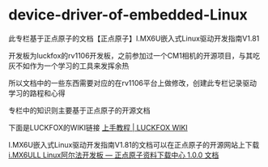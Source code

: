 # device-driver-of-embedded-Linux
此专栏基于正点原子的文档【正点原子】I.MX6U嵌入式Linux驱动开发指南V1.81

开发板为luckfox的rv1106开发板，之前参加过一个CM1相机的开源项目，与其吃灰不如作为一个学习的工具来发挥余热

所以文档中的一些东西需要对应的在rv1106平台上做修改，创建此专栏记录驱动学习的路程和心得

专栏中的知识则主要基于正点原子的开源文档

下面是LUCKFOX的WIKI链接
[上手教程 | LUCKFOX WIKI](https://wiki.luckfox.com/zh/Luckfox-Pico/Luckfox-Pico-RV1106/Luckfox-Pico-Ultra-W/Luckfox-Pico-quick-start/)

I.MX6U嵌入式Linux驱动开发指南V1.81的文档可以在正点原子的开源网站上下载
[i.MX6ULL Linux阿尔法开发板 — 正点原子资料下载中心 1.0.0 文档](http://www.openedv.com/docs/boards/arm-linux/zdyz-i.mx6ull.html)

